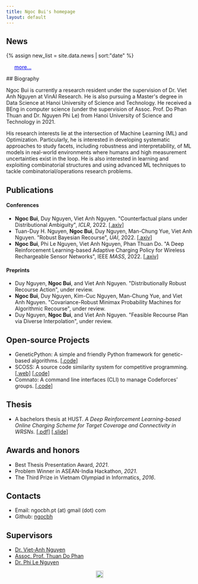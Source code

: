 ```yaml
---
title: Ngoc Bui's homepage
layout: default
---
```


## News
{% assign new_list = site.data.news | sort:"date" %}
<div id="content"></div>
<p
      style="
        margin-left: 22px;
        color: rgb(0, 0, 238);
        margin-top: 0px;
        text-decoration: underline;
        cursor: pointer;
      "
      id="loadmore"
    >
      more...
    </p>
<ul id='newList' style="display: none;">
{% for new in new_list reversed %}
    <li>{{new.date | date: "%b %-d, %Y" }}: {{new.content | markdownify | remove: '<p>' | remove: '</p>' }}</li>
{% endfor %}
</ul>
## Biography

Ngoc Bui is currently a research resident under the supervision of Dr. Viet Anh Nguyen at VinAI Research. He is also pursuing a Master's degree in Data Science at Hanoi University of Science and Technology. He received a BEng in computer science (under the supervision of Assoc. Prof. Do Phan Thuan and Dr. Nguyen Phi Le) from Hanoi University of Science and Technology in 2021.

His research interests lie at the intersection of Machine Learning (ML) and Optimization. Particularly, he is interested in developing systematic approaches to study facets, including robustness and interpretability, of ML models in real-world environments where humans and high measurement uncertainties exist in the loop. He is also interested in learning and exploiting combinatorial structures and using advanced ML techniques to tackle combinatorial/operations research problems.

## Publications

#### Conferences

* **Ngoc Bui**, Duy Nguyen, Viet Anh Nguyen. "Counterfactual plans under Distributional Ambiguity", *ICLR*, 2022. [[.axiv]](https://arxiv.org/abs/2201.12487)
* Tuan-Duy H. Nguyen, **Ngoc Bui**, Duy Nguyen, Man-Chung Yue, Viet Anh Nguyen. "Robust Bayesian Recourse", *UAI*, 2022. [[.axiv]](https://arxiv.org/pdf/2206.10833.pdf)
* **Ngoc Bui**, Phi Le Nguyen, Viet Anh Nguyen, Phan Thuan Do. "A Deep Reinforcement Learning-based Adaptive Charging Policy for Wireless Rechargeable Sensor Networks", IEEE *MASS*, 2022. [[.axiv]](https://arxiv.org/abs/2208.07824)
<!-- * **Ngoc Bui**, and Viet-Trung Tran. "A Novel Conditional Random Fields Aided Fuzzy Matching in Vietnamese Address Standardization." *SoICT*, 2019. [[.pdf]](/assets/pdf/ngocbh_soict_2019.pdf) -->


#### Preprints

* Duy Nguyen, **Ngoc Bui**, and Viet Anh Nguyen. "Distributionally Robust Recourse Action", under review.
* **Ngoc Bui**, Duy Nguyen, Kim-Cuc Nguyen, Man-Chung Yue, and Viet Anh Nguyen. "Covariance-Robust Minimax Probability Machines for Algorithmic Recourse", under review.
* Duy Nguyen, **Ngoc Bui**, and Viet Anh Nguyen. "Feasible Recourse Plan via Diverse Interpolation", under review.


## Open-source Projects

* GeneticPython: A simple and friendly Python framework for genetic-based algorithms. [[.code]](https://github.com/ngocbh/geneticpython)
* SCOSS: A source code similarity system for competitive programming. [[.web]](http://scoss.soict.ai/) [[.code]](https://github.com/BK-SCOSS/scoss)
* Comnato: A command line interfaces (CLI) to manage Codeforces’ groups. [[.code]](https://github.com/ngocbh/codeforces-management-tools)

## Thesis

* A bachelors thesis at HUST. *A Deep Reinforcement Learning-based Online Charging Scheme for Target Coverage and Connectivity in WRSNs.* [[.pdf]](/assets/pdf/ngocbh_thesis__en_.pdf) [[.slide]](/assets/pdf/ngocbh_thesis_slides.pdf)

## Awards and honors

* Best Thesis Presentation Award, *2021*.
* Problem Winner in ASEAN-India Hackathon, *2021*.
* The Third Prize in Vietnam Olympiad in Informatics, *2016*.
<!-- * The Third prize in Asia HCMC Vietnam National Programming Contest, *2017*. -->


<h2 id='contact'>Contacts</h2>

* Email: ngocbh.pt (at) gmail (dot) com
* Github: [ngocbh](https://github.com/ngocbh)

## Supervisors

* [Dr. Viet-Anh Nguyen](https://vietanhnguyen.net/)
* [Assoc. Prof. Thuan Do Phan](https://scholar.google.com.vn/citations?user=7Bpp8U0AAAAJ&hl=en) 
* [Dr. Phi Le Nguyen](https://scholar.google.co.jp/citations?user=L_NKoQwAAAAJ&hl=en)

<!-- * [Dr. Viet-Trung Tran](https://scholar.google.com/citations?user=wYWRXQ0AAAAJ&hl=en)
* [Assoc. Prof. Huynh Thi Thanh Binh](https://scholar.google.com/citations?user=vJYe5lkAAAAJ&hl=en)
 -->
<!-- ## Collaborators -->

<!-- * Duy Nguyen *at VinAI* -->
<!-- * Tam Nguyen *at HUST* -->

<img src="{{ '/assets/images/cosenkid.jpg' | relative_url }}" width="20" height="20" alt="Paris" style='display: block;margin-left: auto;margin-right: auto;'/>


